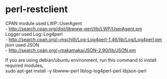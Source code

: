 # perl-restclient
 CPAN module used LWP::UserAgent <br />
    - http://search.cpan.org/dist/libwww-perl/lib/LWP/UserAgent.pm <br />
 Logger used Log::Log4perl <br />
    - http://search.cpan.org/~mschilli/Log-Log4perl-1.46/lib/Log/Log4perl.pm <br />
 json used JSON <br />
     - http://search.cpan.org/~makamaka/JSON-2.90/lib/JSON.pm <br />

 If you are using debian/ubuntu environment, run this command
 to install required modules, <br />
 sudo apt-get install -y libwww-perl liblog-log4perl-perl libjson-perl
